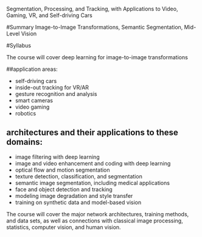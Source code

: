 Segmentation, Processing, and Tracking, 
	with Applications to Video, Gaming, VR, and Self-driving Cars

#Summary
Image-to-Image Transformations, Semantic Segmentation, Mid-Level Vision

#Syllabus

The course will cover deep learning for image-to-image transformations

##application areas:

* self-driving cars
* inside-out tracking for VR/AR
* gesture recognition and analysis
* smart cameras
* video gaming
* robotics

## architectures and their applications to these domains:

* image filtering with deep learning
* image and video enhancement and coding with deep learning
* optical flow and motion segmentation
* texture detection, classification, and segmentation
* semantic image segmentation, including medical applications
* face and object detection and tracking
* modeling image degradation and style transfer
* training on synthetic data and model-based vision

The course will cover the major network architectures, training methods, and
data sets, as well as connections with classical image processing, statistics,
computer vision, and human vision. 
